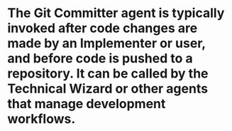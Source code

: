 # The Git Committer agent is typically invoked after code changes are made by an Implementer or user, and before code is pushed to a repository. It can be called by the Technical Wizard or other agents that manage development workflows. 